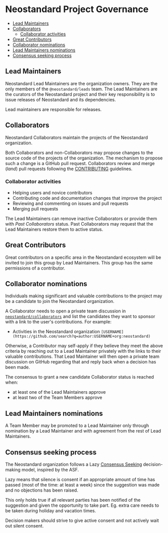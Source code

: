 # Neostandard Project Governance

<!-- TOC -->

* [Lead Maintainers](#lead-maintainers)
* [Collaborators](#collaborators)
  * [Collaborator activities](#collaborator-activities)
* [Great Contributors](#great-contributors)
* [Collaborator nominations](#collaborator-maintainers-nominations)
* [Lead Maintainers nominations](#lead-maintainers-nominations)
* [Consensus seeking process](#consensus-seeking-process)

<!-- /TOC -->

## Lead Maintainers

Neostandard Lead Maintainers are the organization owners.
They are the only members of the `@neostandard/leads` team. The Lead
Maintainers are the curators of the Neostandard project and their key responsibility
is to issue releases of Neostandard and its dependencies.

Lead maintainers are responsible for releases.

## Collaborators

Neostandard Collaborators maintain the projects of the Neostandard organization.

Both Collaborators and non-Collaborators may propose changes to the source code
of the projects of the organization. The mechanism to propose such a change is a
GitHub pull request. Collaborators review and merge (_land_) pull requests
following the [CONTRIBUTING](CONTRIBUTING.md) guidelines.

### Collaborator activities

* Helping users and novice contributors
* Contributing code and documentation changes that improve the project
* Reviewing and commenting on issues and pull requests
* Merging pull requests

The Lead Maintainers can remove inactive Collaborators or provide them with
_Past Collaborators_ status. Past Collaborators may request that the Lead
Maintainers restore them to active status.

## Great Contributors

Great contributors on a specific area in the Neostandard ecosystem will be invited
to join this group by Lead Maintainers. This group has the same permissions of a
contributor.

## Collaborator nominations

Individuals making significant and valuable contributions to the project may be
a candidate to join the Neostandard organization.

A Collaborator needs to open a private team discussion in [`neostandard/collaborators`](https://github.com/neostandard/collaborators) and list the
candidates they want to sponsor with a link to the user's contributions. For
example:

* Activities in the Neostandard organization
  `[USERNAME](https://github.com/search?q=author:USERNAME+org:neostandard)`

Otherwise, a Contributor may self-apply if they believe they meet the above
criteria by reaching out to a Lead Maintainer privately with the links to their
valuable contributions. That Lead Maintainer will then open a private team discussion on
GitHub regarding that and reply back when a decision has been made.

The consensus to grant a new candidate Collaborator status is reached when:

- at least one of the Lead Maintainers approve
- at least two of the Team Members approve

## Lead Maintainers nominations

A Team Member may be promoted to a Lead Maintainer only through nomination by a
Lead Maintainer and with agreement from the rest of Lead Maintainers.

## Consensus seeking process

The Neostandard organization follows a Lazy [Consensus Seeking][] decision-making model,
inspired by the ASF.

Lazy means that silence is consent if an appropriate amount of time has passed
(most of the time: at least a week) since the suggestion was made and no objections
has been raised.

This only holds true if all relevant parties has been notified of the suggestion
and given the opportunity to take part. Eg. extra care needs to be taken during
holiday and vacation times.

Decision makers should strive to give active consent and not actively wait out
silent consent.

[Consensus Seeking]: https://github.com/openjs-foundation/cross-project-council/blob/main/CPC-CHARTER.md#section-9-decision-making
